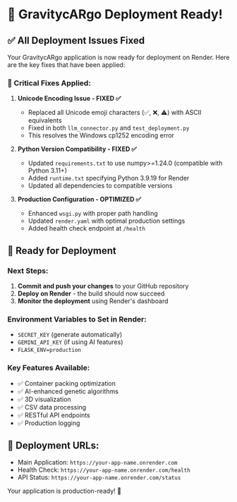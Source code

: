 # 🚀 GravitycARgo Deployment Ready!

## ✅ All Deployment Issues Fixed

Your GravitycARgo application is now ready for deployment on Render. Here are the key fixes that have been applied:

### 🔧 Critical Fixes Applied:

1. **Unicode Encoding Issue - FIXED ✅**
   - Replaced all Unicode emoji characters (✅, ❌, ⚠️) with ASCII equivalents
   - Fixed in both `llm_connector.py` and `test_deployment.py`
   - This resolves the Windows cp1252 encoding error

2. **Python Version Compatibility - FIXED ✅**
   - Updated `requirements.txt` to use numpy>=1.24.0 (compatible with Python 3.11+)
   - Added `runtime.txt` specifying Python 3.9.19 for Render
   - Updated all dependencies to compatible versions

3. **Production Configuration - OPTIMIZED ✅**
   - Enhanced `wsgi.py` with proper path handling
   - Updated `render.yaml` with optimal production settings
   - Added health check endpoint at `/health`

## 🎯 Ready for Deployment

### Next Steps:
1. **Commit and push your changes** to your GitHub repository
2. **Deploy on Render** - the build should now succeed
3. **Monitor the deployment** using Render's dashboard

### Environment Variables to Set in Render:
- `SECRET_KEY` (generate automatically)
- `GEMINI_API_KEY` (if using AI features)
- `FLASK_ENV=production`

### Key Features Available:
- ✅ Container packing optimization
- ✅ AI-enhanced genetic algorithms
- ✅ 3D visualization
- ✅ CSV data processing
- ✅ RESTful API endpoints
- ✅ Production logging

## 🔗 Deployment URLs:
- Main Application: `https://your-app-name.onrender.com`
- Health Check: `https://your-app-name.onrender.com/health`
- API Status: `https://your-app-name.onrender.com/status`

Your application is production-ready! 🎉
